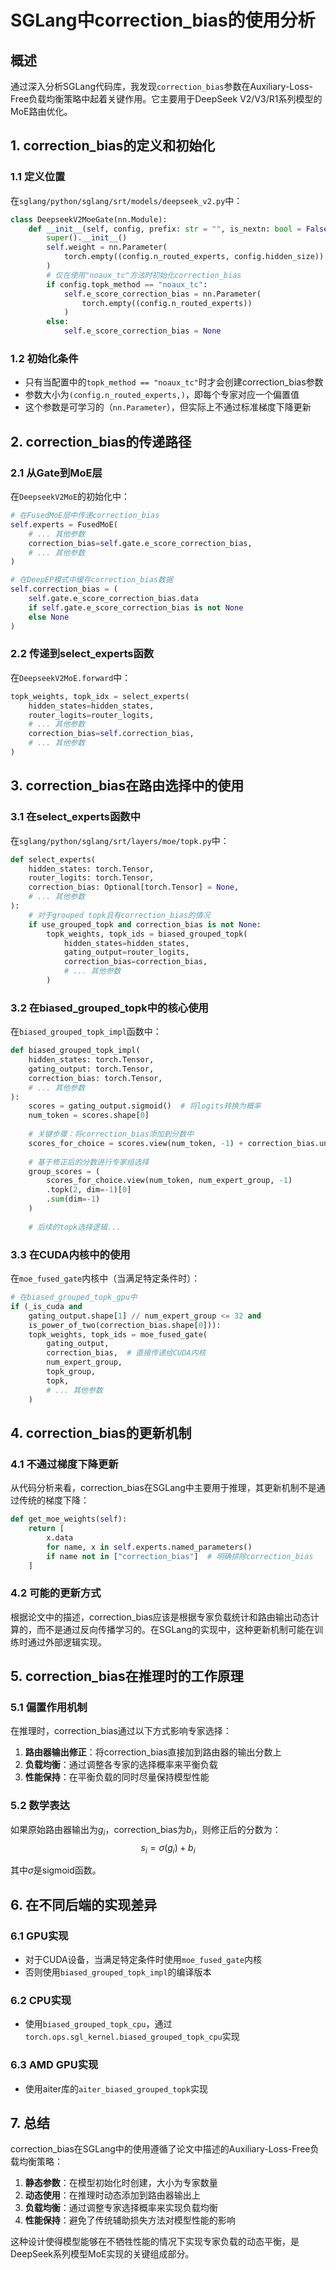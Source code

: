 # SGLang中correction_bias的使用分析

## 概述

通过深入分析SGLang代码库，我发现`correction_bias`参数在Auxiliary-Loss-Free负载均衡策略中起着关键作用。它主要用于DeepSeek V2/V3/R1系列模型的MoE路由优化。

## 1. correction_bias的定义和初始化

### 1.1 定义位置
在`sglang/python/sglang/srt/models/deepseek_v2.py`中：

```python
class DeepseekV2MoeGate(nn.Module):
    def __init__(self, config, prefix: str = "", is_nextn: bool = False):
        super().__init__()
        self.weight = nn.Parameter(
            torch.empty((config.n_routed_experts, config.hidden_size))
        )
        # 仅在使用"noaux_tc"方法时初始化correction_bias
        if config.topk_method == "noaux_tc":
            self.e_score_correction_bias = nn.Parameter(
                torch.empty((config.n_routed_experts))
            )
        else:
            self.e_score_correction_bias = None
```

### 1.2 初始化条件
- 只有当配置中的`topk_method == "noaux_tc"`时才会创建correction_bias参数
- 参数大小为`(config.n_routed_experts,)`，即每个专家对应一个偏置值
- 这个参数是可学习的（`nn.Parameter`），但实际上不通过标准梯度下降更新

## 2. correction_bias的传递路径

### 2.1 从Gate到MoE层
在`DeepseekV2MoE`的初始化中：

```python
# 在FusedMoE层中传递correction_bias
self.experts = FusedMoE(
    # ... 其他参数
    correction_bias=self.gate.e_score_correction_bias,
    # ... 其他参数
)

# 在DeepEP模式中缓存correction_bias数据
self.correction_bias = (
    self.gate.e_score_correction_bias.data
    if self.gate.e_score_correction_bias is not None
    else None
)
```

### 2.2 传递到select_experts函数
在`DeepseekV2MoE.forward`中：

```python
topk_weights, topk_idx = select_experts(
    hidden_states=hidden_states,
    router_logits=router_logits,
    # ... 其他参数
    correction_bias=self.correction_bias,
    # ... 其他参数
)
```

## 3. correction_bias在路由选择中的使用

### 3.1 在select_experts函数中
在`sglang/python/sglang/srt/layers/moe/topk.py`中：

```python
def select_experts(
    hidden_states: torch.Tensor,
    router_logits: torch.Tensor,
    correction_bias: Optional[torch.Tensor] = None,
    # ... 其他参数
):
    # 对于grouped topk且有correction_bias的情况
    if use_grouped_topk and correction_bias is not None:
        topk_weights, topk_ids = biased_grouped_topk(
            hidden_states=hidden_states,
            gating_output=router_logits,
            correction_bias=correction_bias,
            # ... 其他参数
        )
```

### 3.2 在biased_grouped_topk中的核心使用
在`biased_grouped_topk_impl`函数中：

```python
def biased_grouped_topk_impl(
    hidden_states: torch.Tensor,
    gating_output: torch.Tensor,
    correction_bias: torch.Tensor,
    # ... 其他参数
):
    scores = gating_output.sigmoid()  # 将logits转换为概率
    num_token = scores.shape[0]
    
    # 关键步骤：将correction_bias添加到分数中
    scores_for_choice = scores.view(num_token, -1) + correction_bias.unsqueeze(0)
    
    # 基于修正后的分数进行专家组选择
    group_scores = (
        scores_for_choice.view(num_token, num_expert_group, -1)
        .topk(2, dim=-1)[0]
        .sum(dim=-1)
    )
    
    # 后续的topk选择逻辑...
```

### 3.3 在CUDA内核中的使用
在`moe_fused_gate`内核中（当满足特定条件时）：

```python
# 在biased_grouped_topk_gpu中
if (_is_cuda and 
    gating_output.shape[1] // num_expert_group <= 32 and
    is_power_of_two(correction_bias.shape[0])):
    topk_weights, topk_ids = moe_fused_gate(
        gating_output,
        correction_bias,  # 直接传递给CUDA内核
        num_expert_group,
        topk_group,
        topk,
        # ... 其他参数
    )
```

## 4. correction_bias的更新机制

### 4.1 不通过梯度下降更新
从代码分析来看，correction_bias在SGLang中主要用于推理，其更新机制不是通过传统的梯度下降：

```python
def get_moe_weights(self):
    return [
        x.data
        for name, x in self.experts.named_parameters()
        if name not in ["correction_bias"]  # 明确排除correction_bias
    ]
```

### 4.2 可能的更新方式
根据论文中的描述，correction_bias应该是根据专家负载统计和路由输出动态计算的，而不是通过反向传播学习的。在SGLang的实现中，这种更新机制可能在训练时通过外部逻辑实现。

## 5. correction_bias在推理时的工作原理

### 5.1 偏置作用机制
在推理时，correction_bias通过以下方式影响专家选择：

1. **路由器输出修正**：将correction_bias直接加到路由器的输出分数上
2. **负载均衡**：通过调整各专家的选择概率来平衡负载
3. **性能保持**：在平衡负载的同时尽量保持模型性能

### 5.2 数学表达
如果原始路由器输出为$g_i$，correction_bias为$b_i$，则修正后的分数为：
$$s_i = \sigma(g_i) + b_i$$

其中$\sigma$是sigmoid函数。

## 6. 在不同后端的实现差异

### 6.1 GPU实现
- 对于CUDA设备，当满足特定条件时使用`moe_fused_gate`内核
- 否则使用`biased_grouped_topk_impl`的编译版本

### 6.2 CPU实现
- 使用`biased_grouped_topk_cpu`，通过`torch.ops.sgl_kernel.biased_grouped_topk_cpu`实现

### 6.3 AMD GPU实现
- 使用aiter库的`aiter_biased_grouped_topk`实现

## 7. 总结

correction_bias在SGLang中的使用遵循了论文中描述的Auxiliary-Loss-Free负载均衡策略：

1. **静态参数**：在模型初始化时创建，大小为专家数量
2. **动态使用**：在推理时动态添加到路由器输出上
3. **负载均衡**：通过调整专家选择概率来实现负载均衡
4. **性能保持**：避免了传统辅助损失方法对模型性能的影响

这种设计使得模型能够在不牺牲性能的情况下实现专家负载的动态平衡，是DeepSeek系列模型MoE实现的关键组成部分。